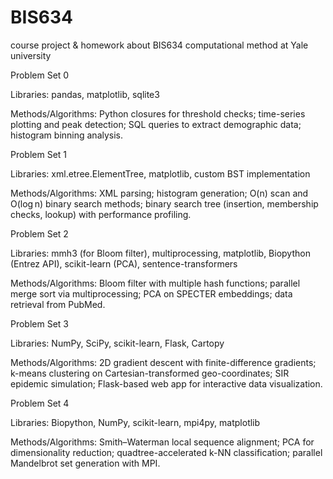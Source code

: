# BIS634
course project & homework about BIS634 computational method at Yale university




Problem Set 0

Libraries: pandas, matplotlib, sqlite3

Methods/Algorithms: Python closures for threshold checks; time-series plotting and peak detection; SQL queries to extract demographic data; histogram binning analysis.




Problem Set 1

Libraries: xml.etree.ElementTree, matplotlib, custom BST implementation

Methods/Algorithms: XML parsing; histogram generation; O(n) scan and O(log n) binary search methods; binary search tree (insertion, membership checks, lookup) with performance profiling.




Problem Set 2

Libraries: mmh3 (for Bloom filter), multiprocessing, matplotlib, Biopython (Entrez API), scikit-learn (PCA), sentence-transformers

Methods/Algorithms: Bloom filter with multiple hash functions; parallel merge sort via multiprocessing; PCA on SPECTER embeddings; data retrieval from PubMed.




Problem Set 3

Libraries: NumPy, SciPy, scikit-learn, Flask, Cartopy

Methods/Algorithms: 2D gradient descent with finite-difference gradients; k-means clustering on Cartesian-transformed geo-coordinates; SIR epidemic simulation; Flask-based web app for interactive data visualization.



Problem Set 4

Libraries: Biopython, NumPy, scikit-learn, mpi4py, matplotlib

Methods/Algorithms: Smith–Waterman local sequence alignment; PCA for dimensionality reduction; quadtree-accelerated k-NN classification; parallel Mandelbrot set generation with MPI.
